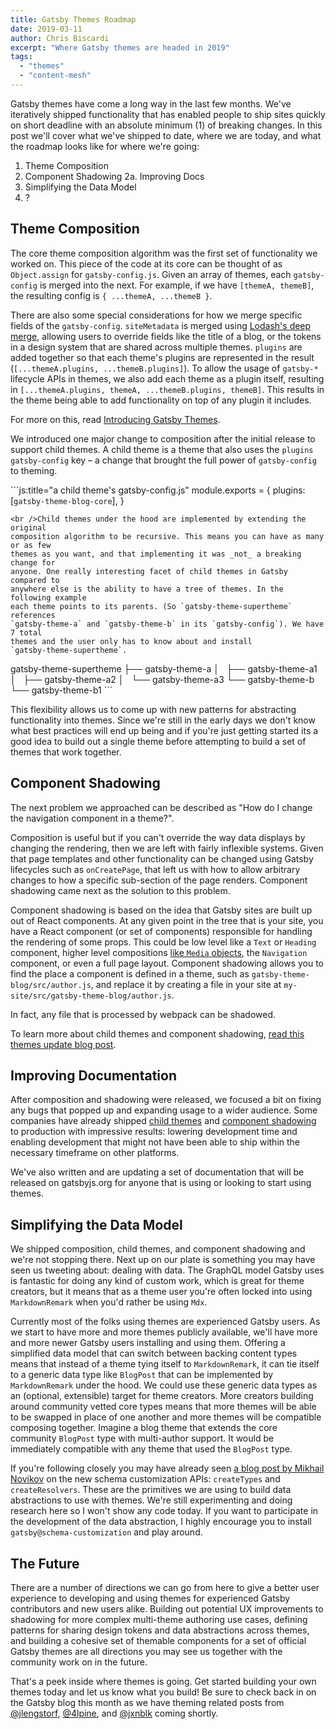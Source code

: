 ```yaml
---
title: Gatsby Themes Roadmap
date: 2019-03-11
author: Chris Biscardi
excerpt: "Where Gatsby themes are headed in 2019"
tags:
  - "themes"
  - "content-mesh"
---
```


Gatsby themes have come a long way in the last few months. We've iteratively shipped functionality that has enabled people to ship sites quickly on short deadline with an absolute minimum (1) of breaking changes. In this post we'll cover what we've shipped to date, where we are today, and what the roadmap looks like for where we're going:

1. Theme Composition
2. Component Shadowing 2a. Improving Docs
3. Simplifying the Data Model
4. ?

## Theme Composition

The core theme composition algorithm was the first set of functionality we worked on. This piece of the code at its core can be thought of as `Object.assign` for `gatsby-config.js`. Given an array of themes, each `gatsby-config` is merged into the next. For example, if we have `[themeA, themeB]`, the resulting config is `{ ...themeA, ...themeB }`.

There are also some special considerations for how we merge specific fields of the `gatsby-config`. `siteMetadata` is merged using [Lodash's deep merge](https://lodash.com/docs/#merge), allowing users to override fields like the title of a blog, or the tokens in a design system that are shared across multiple themes. `plugins` are added together so that each theme's plugins are represented in the result (`[...themeA.plugins, ...themeB.plugins]`). To allow the usage of `gatsby-*` lifecycle APIs in themes, we also add each theme as a plugin itself, resulting in `[...themeA.plugins, themeA, ...themeB.plugins, themeB]`. This results in the theme being able to add functionality on top of any plugin it includes.

For more on this, read [Introducing Gatsby Themes](/blog/2018-11-11-introducing-gatsby-themes/).

We introduced one major change to composition after the initial release to support child themes. A child theme is a theme that also uses the `plugins` `gatsby-config` key – a change that brought the full power of `gatsby-config` to theming.

```js:title="a child theme's gatsby-config.js" module.exports = { plugins: [`gatsby-theme-blog-core`], }

    <br />Child themes under the hood are implemented by extending the original
    composition algorithm to be recursive. This means you can have as many or as few
    themes as you want, and that implementing it was _not_ a breaking change for
    anyone. One really interesting facet of child themes in Gatsby compared to
    anywhere else is the ability to have a tree of themes. In the following example
    each theme points to its parents. (So `gatsby-theme-supertheme` references
    `gatsby-theme-a` and `gatsby-theme-b` in its `gatsby-config`). We have 7 total
    themes and the user only has to know about and install
    `gatsby-theme-supertheme`.
    
    

gatsby-theme-supertheme ├── gatsby-theme-a │   ├── gatsby-theme-a1 │   ├── gatsby-theme-a2 │   └── gatsby-theme-a3 └── gatsby-theme-b └── gatsby-theme-b1 ```

This flexibility allows us to come up with new patterns for abstracting functionality into themes. Since we're still in the early days we don't know what best practices will end up being and if you're just getting started its a good idea to build out a single theme before attempting to build a set of themes that work together.

## Component Shadowing

The next problem we approached can be described as "How do I change the navigation component in a theme?".

Composition is useful but if you can't override the way data displays by changing the rendering, then we are left with fairly inflexible systems. Given that page templates and other functionality can be changed using Gatsby lifecycles such as `onCreatePage`, that left us with how to allow arbitrary changes to how a specific sub-section of the page renders. Component shadowing came next as the solution to this problem.

Component shadowing is based on the idea that Gatsby sites are built up out of React components. At any given point in the tree that is your site, you have a React component (or set of components) responsible for handling the rendering of some props. This could be low level like a `Text` or `Heading` component, higher level compositions [like `Media` objects](http://www.stubbornella.org/content/2010/06/25/the-media-object-saves-hundreds-of-lines-of-code/), the `Navigation` component, or even a full page layout. Component shadowing allows you to find the place a component is defined in a theme, such as `gatsby-theme-blog/src/author.js`, and replace it by creating a file in your site at `my-site/src/gatsby-theme-blog/author.js`.

In fact, any file that is processed by webpack can be shadowed.

To learn more about child themes and component shadowing, [read this themes update blog post](/blog/2019-01-29-themes-update-child-theming-and-component-shadowing/).

## Improving Documentation

After composition and shadowing were released, we focused a bit on fixing any bugs that popped up and expanding usage to a wider audience. Some companies have already shipped [child themes](https://twitter.com/peggyrayzis/status/1095407450424049664) and [component shadowing](https://twitter.com/trevorblades/status/1095118425473445888) to production with impressive results: lowering development time and enabling development that might not have been able to ship within the necessary timeframe on other platforms.

We've also written and are updating a set of documentation that will be released on gatsbyjs.org for anyone that is using or looking to start using themes.

## Simplifying the Data Model

We shipped composition, child themes, and component shadowing and we're not stopping there. Next up on our plate is something you may have seen us tweeting about: dealing with data. The GraphQL model Gatsby uses is fantastic for doing any kind of custom work, which is great for theme creators, but it means that as a theme user you're often locked into using `MarkdownRemark` when you'd rather be using `Mdx`.

Currently most of the folks using themes are experienced Gatsby users. As we start to have more and more themes publicly available, we'll have more and more newer Gatsby users installing and using them. Offering a simplified data model that can switch between backing content types means that instead of a theme tying itself to `MarkdownRemark`, it can tie itself to a generic data type like `BlogPost` that can be implemented by `MarkdownRemark` under the hood. We could use these generic data types as an (optional, extensible) target for theme creators. More creators building around community vetted core types means that more themes will be able to be swapped in place of one another and more themes will be compatible composing together. Imagine a blog theme that extends the core community `BlogPost` type with multi-author support. It would be immediately compatible with any theme that used the `BlogPost` type.

If you're following closely you may have already seen [a blog post by Mikhail Novikov](/blog/2019-03-04-new-schema-customization/) on the new schema customization APIs: `createTypes` and `createResolvers`. These are the primitives we are using to build data abstractions to use with themes. We're still experimenting and doing research here so I won't show any code today. If you want to participate in the development of the data abstraction, I highly encourage you to install `gatsby@schema-customization` and play around.

## The Future

There are a number of directions we can go from here to give a better user experience to developing and using themes for experienced Gatsby contributors and new users alike. Building out potential UX improvements to shadowing for more complex multi-theme authoring use cases, defining patterns for sharing design tokens and data abstractions across themes, and building a cohesive set of themable components for a set of official Gatsby themes are all directions you may see us together with the community work on in the future.

That's a peek inside where themes is going. Get started building your own themes today and let us know what you build! Be sure to check back in on the Gatsby blog this month as we have theming related posts from [@jlengstorf](https://twitter.com/jlengstorf), [@4lpine](https://twitter.com/4lpine), and [@jxnblk](https://twitter.com/jxnblk) coming shortly.
